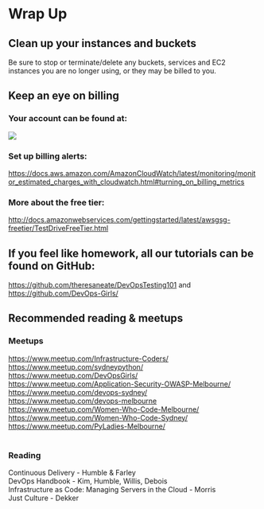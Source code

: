 # Wrap Up

## Clean up your instances and buckets

Be sure to stop or terminate/delete any buckets, services and EC2 instances you are no longer using, or they may be billed to you.

## Keep an eye on billing

### Your account can be found at:

![](images/YourAWSAccount.png)

### Set up billing alerts:
https://docs.aws.amazon.com/AmazonCloudWatch/latest/monitoring/monitor_estimated_charges_with_cloudwatch.html#turning_on_billing_metrics

### More about the free tier:
http://docs.amazonwebservices.com/gettingstarted/latest/awsgsg-freetier/TestDriveFreeTier.html

## If you feel like homework, all our tutorials can be found on GitHub:
https://github.com/theresaneate/DevOpsTesting101
and
https://github.com/DevOps-Girls/

## Recommended reading & meetups

### Meetups

https://www.meetup.com/Infrastructure-Coders/<br/>
https://www.meetup.com/sydneypython/ <br/>
https://www.meetup.com/DevOpsGirls/<br/>
https://www.meetup.com/Application-Security-OWASP-Melbourne/ </br>
https://www.meetup.com/devops-sydney/ </br>
https://www.meetup.com/devops-melbourne </br>
https://www.meetup.com/Women-Who-Code-Melbourne/<br/>
https://www.meetup.com/Women-Who-Code-Sydney/ <br/>
https://www.meetup.com/PyLadies-Melbourne/ <br/>
<br/>




### Reading

Continuous Delivery - Humble & Farley </br>
DevOps Handbook - Kim, Humble, Willis, Debois</br>
Infrastructure as Code: Managing Servers in the Cloud - Morris</br>
Just Culture - Dekker</br>

